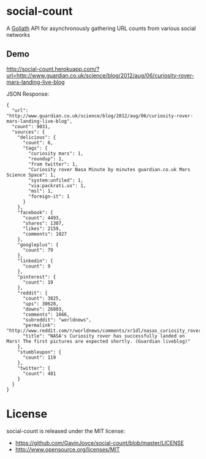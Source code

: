 social-count
============

A [Goliath](http://goliath.io/) API for asynchronously gathering URL counts from various social networks


## Demo

http://social-count.herokuapp.com/?url=http://www.guardian.co.uk/science/blog/2012/aug/06/curiosity-rover-mars-landing-live-blog

JSON Response:

```
{
  "url": "http://www.guardian.co.uk/science/blog/2012/aug/06/curiosity-rover-mars-landing-live-blog",
  "count": 9031,
  "sources": {
    "delicious": {
      "count": 6,
      "tags": {
        "curiosity mars": 1,
        "roundup": 1,
        "from twitter": 1,
        "Curiosity rover Nasa Minute by minutes guardian.co.uk Mars Science Space": 1,
        "system:unfiled": 1,
        "via:packrati.us": 1,
        "msl": 1,
        "foreign-it": 1
      }
    },
    "facebook": {
      "count": 4493,
      "shares": 1307,
      "likes": 2159,
      "comments": 1027
    },
    "googleplus": {
      "count": 79
    },
    "linkedin": {
      "count": 9
    },
    "pinterest": {
      "count": 19
    },
    "reddit": {
      "count": 3825,
      "ups": 30628,
      "downs": 26803,
      "comments": 1666,
      "subreddit": "worldnews",
      "permalink": "http://www.reddit.com/r/worldnews/comments/xr1dl/nasas_curiosity_rover_has_successfully_landed_on/",
      "title": "NASA's Curiosity rover has successfully landed on Mars! The first pictures are expected shortly. (Guardian liveblog)"
    },
    "stumbleupon": {
      "count": 119
    },
    "twitter": {
      "count": 481
    }
  }
}
```

License
============

social-count is released under the MIT license:

* https://github.com/GavinJoyce/social-count/blob/master/LICENSE
* http://www.opensource.org/licenses/MIT